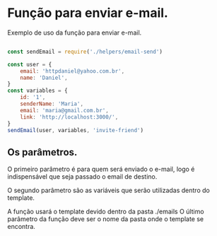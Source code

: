 # Função para enviar e-mail.

Exemplo de uso da função para enviar e-mail.

```js

const sendEmail = require('./helpers/email-send')

const user = {
    email: 'httpdaniel@yahoo.com.br',
    name: 'Daniel',
}
const variables = {
    id: '1',
    senderName: 'Maria',
    email: 'maria@gmail.com.br',
    link: 'http://localhost:3000/',
}
sendEmail(user, variables, 'invite-friend')
```
## Os parâmetros.

O primeiro parâmetro é para quem será enviado o e-mail, logo é indispensável que seja passado o email de destino.
 
O segundo parâmetro são as variáveis que serão utilizadas dentro do template.

A função usará o template devido dentro da pasta ./emails
O último parâmetro da função deve ser o nome da pasta onde o template se encontra.
 
 